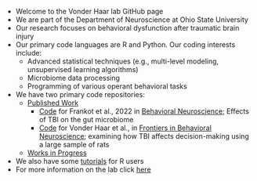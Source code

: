- Welcome to the Vonder Haar lab GitHub page
- We are part of the Department of Neuroscience at Ohio State University
- Our research focuses on behavioral dysfunction after traumatic brain injury
- Our primary code languages are R and Python. Our coding interests include: 
  - Advanced statistical techniques (e.g., multi-level modeling, unsupervised learning algorithms)
  - Microbiome data processing
  - Programming of various operant behavioral tasks 
- We have two primary code repositories: 
  - [Published Work](https://github.com/VonderHaarLab/PublishedWork)
    - [Code](https://github.com/VonderHaarLab/PublishedWork/tree/main/Frankot-2022-Microbiome) for Frankot et al., 2022 in [Behavioral Neuroscience](https://psycnet.apa.org/record/2022-85473-001); Effects of TBI on the gut microbiome
    - [Code](https://github.com/VonderHaarLab/PublishedWork/tree/main/Vonder%20Haar-2022-Large-N%20RGT) for Vonder Haar et al., in [Frontiers in Behavioral Neuroscience](https://www.frontiersin.org/articles/10.3389/fnbeh.2022.837654/full); examining how TBI affects decision-making using a large sample of rats
  - [Works in Progress](https://github.com/VonderHaarLab/WorksInProgress)
- We also have some [tutorials](https://github.com/VonderHaarLab/Tutorials) for R users 
- For more information on the lab click [here](https://ngsp.osu.edu/people/vonderhaar.32)


<!---
VonderHaarLab/VonderHaarLab is a ✨ special ✨ repository because its `README.md` (this file) appears on your GitHub profile.
You can click the Preview link to take a look at your changes.
--->
